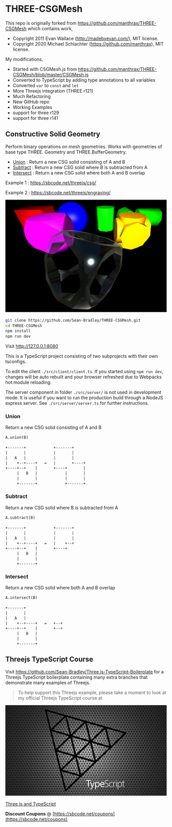 # THREE-CSGMesh

This repo is originally forked from https://github.com/manthrax/THREE-CSGMesh which contains work,

- Copyright 2011 Evan Wallace (http://madebyevan.com/), MIT license.
- Copyright 2020 Michael Schlachter (https://github.com/manthrax), MIT license.

My modifications,

- Started with CSGMesh.js from https://github.com/manthrax/THREE-CSGMesh/blob/master/CSGMesh.js
- Converted to TypeScript by adding type annotations to all variables
- Converted `var` to `const` and `let`
- More Threejs integration (THREE r121)
- Much Refactoring
- New GitHub repo
- Working Examples
- support for three r129
- support for three r141

## Constructive Solid Geometry

Perform binary operations on mesh geometries. Works with geometries of base type THREE. Geometry and THREE.BufferGeometry.

- [Union](#Union) : Return a new CSG solid consisting of A and B
- [Subtract](#Subtract) : Return a new CSG solid where B is subtracted from A
- [Intersect](#Intersect) : Return a new CSG solid where both A and B overlap

Example 1 : https://sbcode.net/threejs/csg/

Example 2 : https://sbcode.net/threejs/engraving/

![Example](docs/csg.jpg)

```bash
git clone https://github.com/Sean-Bradley/THREE-CSGMesh.git
cd THREE-CSGMesh
npm install
npm run dev
```

Visit http://127.0.0.1:8080

This is a TypeScript project consisting of two subprojects with their own tsconfigs.

To edit the client `./src/client/client.ts`. If you started using `npm run dev`, changes will be auto rebuilt and your browser refreshed due to Webpacks hot module reloading.

The server component in folder `./src/server/` is not used in development mode. It is useful if you want to run the production build through a NodeJS express server. See `./src/server/server.ts` for further instructions.

### Union

Return a new CSG solid consisting of A and B

    A.union(B)

    +-------+            +-------+
    |       |            |       |
    |   A   |            |       |
    |    +--+----+   =   |       +----+
    +----+--+    |       +----+       |
         |   B   |            |       |
         |       |            |       |
         +-------+            +-------+

### Subtract

Return a new CSG solid where B is subtracted from A

    A.subtract(B)

    +-------+            +-------+
    |       |            |       |
    |   A   |            |       |
    |    +--+----+   =   |    +--+
    +----+--+    |       +----+
         |   B   |
         |       |
         +-------+

### Intersect

Return a new CSG solid where both A and B overlap

    A.intersect(B)

    +-------+
    |       |
    |   A   |
    |    +--+----+   =   +--+
    +----+--+    |       +--+
         |   B   |
         |       |
         +-------+

## Threejs TypeScript Course

Visit https://github.com/Sean-Bradley/Three.js-TypeScript-Boilerplate for a Threejs TypeScript boilerplate containing many extra branches that demonstrate many examples of Threejs.

> To help support this Threejs example, please take a moment to look at my official Threejs TypeScript course at

[![Threejs TypeScript Course](docs/threejs-course-image.png)](https://www.udemy.com/course/threejs-tutorials/?referralCode=4C7E1DE91C3E42F69D0F)

[Three.js and TypeScript](https://www.udemy.com/course/threejs-tutorials/?referralCode=4C7E1DE91C3E42F69D0F)

**Discount Coupons** @ [https://sbcode.net/coupons](https://sbcode.net/coupons)
